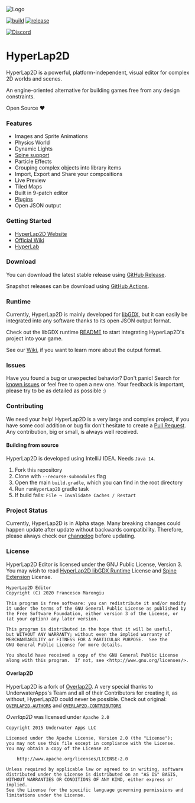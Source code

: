 ![Logo](https://raw.githubusercontent.com/rednblackgames/HyperLap2D/master/icons/HyperLap2D.png)

[![build](https://img.shields.io/github/workflow/status/rednblackgames/HyperLap2D/SNAPSHOT%20Build)](https://github.com/rednblackgames/HyperLap2D/actions?query=workflow%3A%22SNAPSHOT+Build%22)
[![release](https://img.shields.io/github/v/release/rednblackgames/HyperLap2D)](https://github.com/rednblackgames/HyperLap2D/releases)

[![Discord](https://img.shields.io/discord/740954840259362826?label=Discord&logo=discord)](https://discord.gg/p69rPNF)

# HyperLap2D
HyperLap2D is a powerful, platform-independent, visual editor for complex 2D worlds and scenes. 

An engine-oriented alternative for building games free from any design constraints.

Open Source ❤️

### Features
- Images and Sprite Animations
- Physics World
- Dynamic Lights
- [Spine support](https://github.com/rednblackgames/HyperLap2D/tree/master/h2d-libgdx-spine-extension)
- Particle Effects
- Grouping complex objects into library items
- Import, Export and Share your compositions
- Live Preview
- Tiled Maps
- Built in 9-patch editor
- [Plugins](https://hyperlap2d.rednblack.games/wiki/plugins/)
- Open JSON output

### Getting Started
- [HyperLap2D Website](https://hyperlap2d.rednblack.games)
- [Official Wiki](https://hyperlap2d.rednblack.games/wiki)
- [HyperLab](https://hyperlab.rednblack.games)

### Download

You can download the latest stable release using [GitHub Release](https://github.com/rednblackgames/HyperLap2D/releases).

Snapshot releases can be download using [GitHub Actions](https://github.com/rednblackgames/HyperLap2D/actions?query=workflow%3A%22SNAPSHOT+Build%22).

### Runtime

Currently, HyperLap2D is mainly developed for [libGDX](https://github.com/libgdx/libgdx), but it can easily be integrated into any software thanks to its open JSON output format.

Check out the libGDX runtime [README](https://github.com/rednblackgames/HyperLap2D/tree/master/hyperlap2d-runtime-libgdx) to start integrating HyperLap2D's project into your game.

See our [Wiki](https://hyperlap2d.rednblack.games/wiki/hyperlap2d/14-json-export-format/), if you want to learn more about the output format.

### Issues

Have you found a bug or unexpected behavior? Don't panic! Search for [known issues](https://github.com/rednblackgames/HyperLap2D/issues) or feel free to open a new one. Your feedback is important, please try to be as detailed as possible :)

### Contributing

We need your help! HyperLap2D is a very large and complex project, if you have some cool addition or bug fix don't hesitate to create a [Pull Request](https://github.com/rednblackgames/HyperLap2D/pulls). Any contribution, big or small, is always well received.

#### Building from source

HyperLap2D is developed using IntelliJ IDEA. Needs `Java 14`.

1. Fork this repository
2. Clone with `--recurse-submodules` flag
3. Open the main `build.gradle`, which you can find in the root directory
4. Run `runHyperLap2D` gradle task
5. If build fails: `File → Invalidate Caches / Restart`

### Project Status

Currently, HyperLap2D is in Alpha stage. Many breaking changes could happen update after update without backwards compatibility. Therefore, please always check our [changelog](https://github.com/rednblackgames/HyperLap2D/tree/master/CHANGES) before updating.

### License

HyperLap2D Editor is licensed under the GNU Public License, Version 3. You may wish to read [HyperLap2D libGDX Runtime](https://github.com/rednblackgames/HyperLap2D/tree/master/hyperlap2d-runtime-libgdx) License and [Spine Extension](https://github.com/rednblackgames/HyperLap2D/tree/master/h2d-libgdx-spine-extension) License.

```
HyperLap2D Editor
Copyright (C) 2020 Francesco Marongiu

This program is free software: you can redistribute it and/or modify
it under the terms of the GNU General Public License as published by
the Free Software Foundation, either version 3 of the License, or
(at your option) any later version.

This program is distributed in the hope that it will be useful,
but WITHOUT ANY WARRANTY; without even the implied warranty of
MERCHANTABILITY or FITNESS FOR A PARTICULAR PURPOSE.  See the
GNU General Public License for more details.

You should have received a copy of the GNU General Public License
along with this program.  If not, see <http://www.gnu.org/licenses/>.
```

#### Overlap2D

HyperLap2D is a fork of [Overlap2D](https://github.com/UnderwaterApps/overlap2d). A very special thanks to UnderwaterApps's Team and all of their Contributors for creating it, as without, HyperLap2D could never be possible.
Check out original: [`OVERLAP2D-AUTHORS`](https://github.com/rednblackgames/HyperLap2D/blob/master/OVERLAP2D-AUTHORS) and [`OVERLAP2D-CONTRIBUTORS`](https://github.com/rednblackgames/HyperLap2D/blob/master/OVERLAP2D-CONTRIBUTORS)

_Overlap2D_ was licensed under `Apache 2.0`
```
Copyright 2015 Underwater Apps LLC

Licensed under the Apache License, Version 2.0 (the "License");
you may not use this file except in compliance with the License.
You may obtain a copy of the License at

    http://www.apache.org/licenses/LICENSE-2.0

Unless required by applicable law or agreed to in writing, software
distributed under the License is distributed on an "AS IS" BASIS,
WITHOUT WARRANTIES OR CONDITIONS OF ANY KIND, either express or implied.
See the License for the specific language governing permissions and
limitations under the License.
```